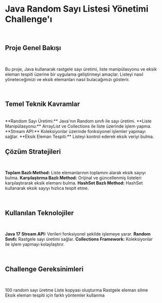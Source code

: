 # **Java Random Sayı Listesi Yönetimi Challenge'ı**

<br>

## **Proje Genel Bakışı**

<br>

Bu proje, Java kullanarak rastgele sayı üretimi, liste manipülasyonu ve eksik eleman tespiti üzerine bir uygulama geliştirmeyi amaçlar. Listeyi nasıl yöneteceğimizi ve eksik elemanları nasıl bulacağımızı gösterir.

<br>

## **Temel Teknik Kavramlar**

<br>
**Random Sayı Üretimi:** Java'nın Random sınıfı ile sayı üretimi.
**Liste Manipülasyonu:** ArrayList ve Collections ile liste üzerinde işlem yapma.
**Stream API:** Koleksiyonlar üzerinde fonksiyonel işlemler yapmayı sağlar.
**Eksik Eleman Tespiti:** Listeyi kontrol ederek eksik veriyi bulma.

<br>

## **Çözüm Stratejileri**

<br>

**Toplam Bazlı Method:** Liste elemanlarının toplamını alarak eksik sayıyı bulma.
**Karşılaştırma Bazlı Method:** Orijinal ve güncellenmiş listeleri karşılaştırarak eksik elemanı bulma.
**HashSet Bazlı Method:** HashSet kullanarak eksik sayıyı hızlıca tespit etme.

<br>

## **Kullanılan Teknolojiler**

<br>

**Java 17**
**Stream API:** Verileri fonksiyonel şekilde işlemeye yarar.
**Random Sınıfı:** Rastgele sayı üretimi sağlar.
**Collections Framework:** Koleksiyonlar ile işlem yapmayı kolaylaştırır.

<br>

## **Challenge Gereksinimleri**

<br>

100 random sayı üretme
Liste kopyası oluşturma
Rastgele eleman silme
Eksik eleman tespiti için farklı yöntemler kullanma
